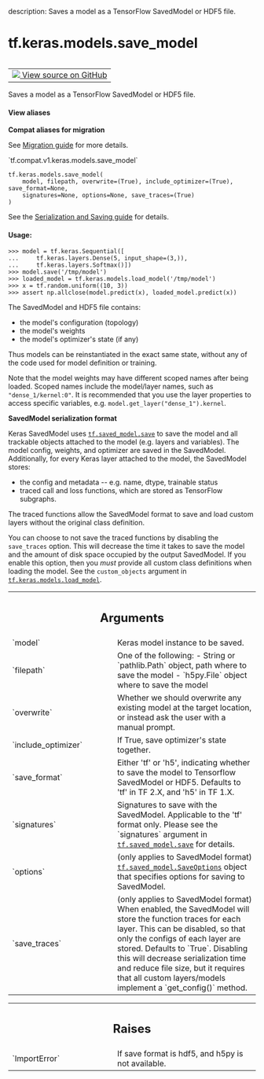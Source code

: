 description: Saves a model as a TensorFlow SavedModel or HDF5 file.

<div itemscope itemtype="http://developers.google.com/ReferenceObject">
<meta itemprop="name" content="tf.keras.models.save_model" />
<meta itemprop="path" content="Stable" />
</div>

# tf.keras.models.save_model

<!-- Insert buttons and diff -->

<table class="tfo-notebook-buttons tfo-api nocontent" align="left">
<td>
  <a target="_blank" href="https://github.com/tensorflow/tensorflow/blob/r2.4/tensorflow/python/keras/saving/save.py#L48-L157">
    <img src="https://www.tensorflow.org/images/GitHub-Mark-32px.png" />
    View source on GitHub
  </a>
</td>
</table>



Saves a model as a TensorFlow SavedModel or HDF5 file.

<section class="expandable">
  <h4 class="showalways">View aliases</h4>
  <p>
<b>Compat aliases for migration</b>
<p>See
<a href="https://www.tensorflow.org/guide/migrate">Migration guide</a> for
more details.</p>
<p>`tf.compat.v1.keras.models.save_model`</p>
</p>
</section>

<pre class="devsite-click-to-copy prettyprint lang-py tfo-signature-link">
<code>tf.keras.models.save_model(
    model, filepath, overwrite=(True), include_optimizer=(True), save_format=None,
    signatures=None, options=None, save_traces=(True)
)
</code></pre>



<!-- Placeholder for "Used in" -->

See the [Serialization and Saving guide](https://keras.io/guides/serialization_and_saving/)
for details.

#### Usage:



```
>>> model = tf.keras.Sequential([
...     tf.keras.layers.Dense(5, input_shape=(3,)),
...     tf.keras.layers.Softmax()])
>>> model.save('/tmp/model')
>>> loaded_model = tf.keras.models.load_model('/tmp/model')
>>> x = tf.random.uniform((10, 3))
>>> assert np.allclose(model.predict(x), loaded_model.predict(x))
```

The SavedModel and HDF5 file contains:

- the model's configuration (topology)
- the model's weights
- the model's optimizer's state (if any)

Thus models can be reinstantiated in the exact same state, without any of the
code used for model definition or training.

Note that the model weights may have different scoped names after being
loaded. Scoped names include the model/layer names, such as
`"dense_1/kernel:0"`. It is recommended that you use the layer properties to
access specific variables, e.g. `model.get_layer("dense_1").kernel`.

__SavedModel serialization format__

Keras SavedModel uses <a href="../../../tf/saved_model/save.md"><code>tf.saved_model.save</code></a> to save the model and all
trackable objects attached to the model (e.g. layers and variables). The model
config, weights, and optimizer are saved in the SavedModel. Additionally, for
every Keras layer attached to the model, the SavedModel stores:

  * the config and metadata -- e.g. name, dtype, trainable status
  * traced call and loss functions, which are stored as TensorFlow subgraphs.

The traced functions allow the SavedModel format to save and load custom
layers without the original class definition.

You can choose to not save the traced functions by disabling the `save_traces`
option. This will decrease the time it takes to save the model and the
amount of disk space occupied by the output SavedModel. If you enable this
option, then you _must_ provide all custom class definitions when loading
the model. See the `custom_objects` argument in <a href="../../../tf/keras/models/load_model.md"><code>tf.keras.models.load_model</code></a>.

<!-- Tabular view -->
 <table class="responsive fixed orange">
<colgroup><col width="214px"><col></colgroup>
<tr><th colspan="2"><h2 class="add-link">Arguments</h2></th></tr>

<tr>
<td>
`model`
</td>
<td>
Keras model instance to be saved.
</td>
</tr><tr>
<td>
`filepath`
</td>
<td>
One of the following:
- String or `pathlib.Path` object, path where to save the model
- `h5py.File` object where to save the model
</td>
</tr><tr>
<td>
`overwrite`
</td>
<td>
Whether we should overwrite any existing model at the target
location, or instead ask the user with a manual prompt.
</td>
</tr><tr>
<td>
`include_optimizer`
</td>
<td>
If True, save optimizer's state together.
</td>
</tr><tr>
<td>
`save_format`
</td>
<td>
Either 'tf' or 'h5', indicating whether to save the model
to Tensorflow SavedModel or HDF5. Defaults to 'tf' in TF 2.X, and 'h5'
in TF 1.X.
</td>
</tr><tr>
<td>
`signatures`
</td>
<td>
Signatures to save with the SavedModel. Applicable to the 'tf'
format only. Please see the `signatures` argument in
<a href="../../../tf/saved_model/save.md"><code>tf.saved_model.save</code></a> for details.
</td>
</tr><tr>
<td>
`options`
</td>
<td>
(only applies to SavedModel format) <a href="../../../tf/saved_model/SaveOptions.md"><code>tf.saved_model.SaveOptions</code></a>
object that specifies options for saving to SavedModel.
</td>
</tr><tr>
<td>
`save_traces`
</td>
<td>
(only applies to SavedModel format) When enabled, the
SavedModel will store the function traces for each layer. This
can be disabled, so that only the configs of each layer are stored.
Defaults to `True`. Disabling this will decrease serialization time and
reduce file size, but it requires that all custom layers/models
implement a `get_config()` method.
</td>
</tr>
</table>



<!-- Tabular view -->
 <table class="responsive fixed orange">
<colgroup><col width="214px"><col></colgroup>
<tr><th colspan="2"><h2 class="add-link">Raises</h2></th></tr>

<tr>
<td>
`ImportError`
</td>
<td>
If save format is hdf5, and h5py is not available.
</td>
</tr>
</table>

